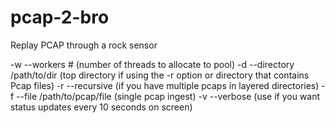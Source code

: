 # pcap-2-bro
Replay PCAP through a rock sensor

-w --workers # (number of threads to allocate to pool)
-d --directory /path/to/dir (top directory if using the -r option or directory that contains Pcap files)
-r --recursive (if you have multiple pcaps in layered directories)
-f --file /path/to/pcap/file (single pcap ingest)
-v --verbose (use if you want status updates every 10 seconds on screen)
